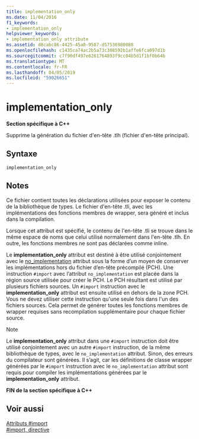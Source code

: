 ```yaml
---
title: implementation_only
ms.date: 11/04/2016
f1_keywords:
- implementation_only
helpviewer_keywords:
- implementation_only attribute
ms.assetid: d8cabc86-4425-45a0-9587-d57536980088
ms.openlocfilehash: c1435ca74ac2b5a73c308592b1affe6fca097d1b
ms.sourcegitcommit: c7f90df497e6261764893f9cc04b5d1f1bf0b64b
ms.translationtype: MT
ms.contentlocale: fr-FR
ms.lasthandoff: 04/05/2019
ms.locfileid: "59026651"
---
```

# <a name="implementationonly"></a>implementation_only
**Section spécifique à C++**

Supprime la génération du fichier d'en-tête .tlh (fichier d'en-tête principal).

## <a name="syntax"></a>Syntaxe

```
implementation_only
```

## <a name="remarks"></a>Notes

Ce fichier contient toutes les déclarations utilisées pour exposer le contenu de la bibliothèque de types. Le fichier d'en-tête .tli, avec les implémentations des fonctions membres de wrapper, sera généré et inclus dans la compilation.

Lorsque cet attribut est spécifié, le contenu de l'en-tête .tli se trouve dans le même espace de noms que celui utilisé normalement dans l'en-tête .tlh. En outre, les fonctions membres ne sont pas déclarées comme inline.

Le **implementation_only** attribut est destiné à être utilisé conjointement avec le [no_implementation](../preprocessor/no-implementation.md) attribut sous la forme d’un moyen de conserver les implémentations hors du fichier d’en-tête précompilé (PCH). Une instruction `#import` avec l’attribut `no_implementation` est placée dans la région source utilisée pour créer le PCH. Le PCH résultant est utilisé par plusieurs fichiers sources. Un `#import` instruction avec le **implementation_only** attribut est ensuite utilisé en dehors de la zone PCH. Vous ne devez utiliser cette instruction qu'une seule fois dans l'un des fichiers sources. Cela permet de générer toutes les fonctions membres de wrapper requises sans recompilation supplémentaire pour chaque fichier source.

> [!NOTE]
> Le **implementation_only** attribut dans une `#import` instruction doit être utilisé conjointement avec un autre `#import` instruction, de la même bibliothèque de types, avec le `no_implementation` attribut. Sinon, des erreurs du compilateur sont générées. Il s’agit, car les définitions de classe wrapper générées par le `#import` instruction avec le `no_implementation` attribut sont requis pour compiler les implémentations générées par le **implementation_only** attribut.

**FIN de la section spécifique à C++**

## <a name="see-also"></a>Voir aussi

[Attributs #import](../preprocessor/hash-import-attributes-cpp.md)<br/>
[#import, directive](../preprocessor/hash-import-directive-cpp.md)